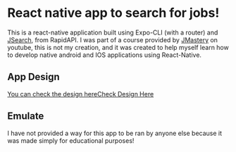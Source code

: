 # React native app to search for jobs!

This is a react-native application built using Expo-CLI (with a router) and [JSearch](https://rapidapi.com/letscrape-6bRBa3QguO5/api/jsearch?utm_source=youtube.com%2FJavaScriptMastery&utm_medium=referral&utm_campaign=DevRel), from RapidAPI. I was part of a course provided by [JMastery](https://www.jsmastery.pro/) on youtube, this is not my creation, and it was created to help myself learn how to develop native android and IOS applications using React-Native.

## App Design
[You can check the design hereCheck Design Here](https://dribbble.com/shots/11867493-Job-finder-Mobile-UI-Job-list)

## Emulate

I have not provided a way for this app to be ran by anyone else because it was made simply for educational purposes!
